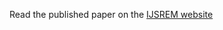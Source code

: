 Read the published paper on the [IJSREM website]([https://ijsrem.com/your-paper-link-here](https://ijsrem.com/download/streetlight-controller-and-management-system-scms/)) 

